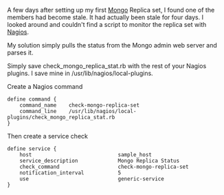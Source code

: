 A few days after setting up my first <a href="http://www.mongodb.org/">Mongo</a> Replica set, I found one of the
members had become stale.  It had actually been stale for four days.  I looked around and couldn't find
a script to monitor the replica set with <a href="http://www.nagios.org/">Nagios</a>.

My solution simply pulls the status from the Mongo admin web server and parses it.

Simply save check_mongo_replica_stat.rb with the rest of your Nagios plugins.  I save mine in
/usr/lib/nagios/local-plugins.

Create a Nagios command

    define command {
	    command_name    check-mongo-replica-set
	    command_line    /usr/lib/nagios/local-plugins/check_mongo_replica_stat.rb
    }

Then create a service check

    define service {
        host				            sample_host
        service_description             Mongo Replica Status
        check_command                   check-mongo-replica-set
	    notification_interval		    5
        use                             generic-service
    }

